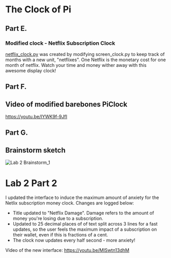 # The Clock of Pi

## Part E.
### Modified clock - Netflix Subscription Clock

[netflix_clock.py](netflix_clock.py) was created by modifying screen_clock.py to keep track of months with a new unit, "netflixes". One Netflix is the monetary cost for one month of netflix. Watch your time and money wither away with this awesome display clock!

## Part F. 
## Video of modified barebones PiClock

https://youtu.be/IYWK9f-9JfI

## Part G. 
## Brainstorm sketch

![Lab 2 Brainstorm_1](https://user-images.githubusercontent.com/89586838/134098525-b9ef9e30-356c-4c2d-90aa-ce263a1ad449.jpg)

# Lab 2 Part 2

I updated the interface to induce the maximum amount of anxiety for the Netlix subscription money clock. Changes are logged below:

- Title updated to "Netflix Damage". Damage refers to the amount of money you're losing due to a subscription.
- Updated to 25 decimal places of of text split across 3 lines for a fast updates, so the user feels the maximum impact of a subscription on their wallet, even if this is fractions of a cent.
- The clock now updates every half second - more anxiety!

Video of the new interface: https://youtu.be/MlSwtn13dhM



